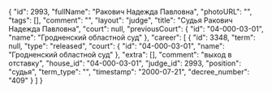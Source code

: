 {
    "id": 2993,
    "fullName": "Ракович Надежда Павловна",
    "photoURL": "",
    "tags": [],
    "comment": "",
    "layout": "judge",
    "title": "Судья Ракович Надежда Павловна",
    "court": null,
    "previousCourt": {
        "id": "04-000-03-01",
        "name": "Гродненский областной суд"
    },
    "career": [
        {
            "id": 3348,
            "term": null,
            "type": "released",
            "court": {
                "id": "04-000-03-01",
                "name": "Гродненский областной суд"
            },
            "extra": [],
            "comment": "выход в отставку",
            "house_id": "04-000-03-01",
            "judge_id": 2993,
            "position": "судья",
            "term_type": "",
            "timestamp": "2000-07-21",
            "decree_number": "409"
        }
    ]
}